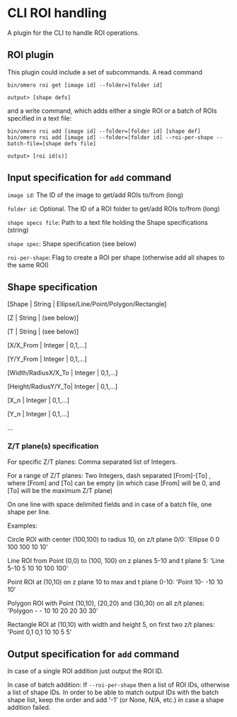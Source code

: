 # CLI ROI handling

A plugin for the CLI to handle ROI operations.

## ROI plugin

This plugin could include a set of subcommands. A read command

    bin/omero roi get [image id] --folder=[folder id]
    
    output> [shape defs]

and a write command, which adds either a single ROI or a batch of ROIs
specified in a text file:

    bin/omero roi add [image id] --folder=[folder id] [shape def]
    bin/omero roi add [image id] --folder=[folder id] --roi-per-shape --batch-file=[shape defs file]
    
    output> [roi id(s)]

## Input specification for `add` command

`image id`: The ID of the image to get/add ROIs to/from (long)

`folder id`: Optional. The ID of a ROI folder to get/add ROIs to/from (long)

`shape specs file`: Path to a text file holding the Shape specifications (string)

`shape spec`: Shape specification (see below)

`roi-per-shape`: Flag to create a ROI per shape (otherwise add all shapes to the same ROI)


## Shape specification
[Shape | String | Ellipse/Line/Point/Polygon/Rectangle]

[Z | String | (see below)]

[T | String | (see below)]

[X/X_From | Integer | 0,1,...] 

[Y/Y_From | Integer | 0,1,...] 

[Width/RadiusX/X_To | Integer | 0,1,...] 

[Height/RadiusY/Y_To| Integer | 0,1,...]

[X_n | Integer | 0,1,...] 

[Y_n | Integer | 0,1,...] 

...

### Z/T plane(s) specification

For specific Z/T planes: Comma separated list of Integers.

For a range of Z/T planes: Two Integers, dash separated [From]-[To] , where
[From] and [To] can be empty (in which case [From] will be 0, and [To] will
be the maximum Z/T plane)


On one line with space delimited fields and in case of a batch file, one shape per line.


Examples:

Circle ROI with center (100,100) to radius 10, on z/t plane 0/0: 'Ellipse 0 0 100 100 10 10'

Line ROI from Point (0,0) to (100, 100) on z planes 5-10 and t plane 5: 'Line 5-10 5 10 10 100 100'

Point ROI at (10,10) on z plane 10 to max and t plane 0-10: 'Point 10- -10 10 10'

Polygon ROI with Point (10,10), (20,20) and (30,30) on all z/t planes: 'Polygon - - 10 10 20 20 30 30'

Rectangle ROI at (10,10) with width and height 5, on first two z/t planes: 'Point 0,1 0,1 10 10 5 5'


## Output specification for `add` command

In case of a single ROI addition just output the ROI ID.

In case of batch addition: If `--roi-per-shape` then a list of ROI IDs, otherwise a 
list of shape IDs. In order to be able to match output IDs with the batch shape list,
keep the order and add '-1' (or None, N/A, etc.) in case a shape addition failed.

